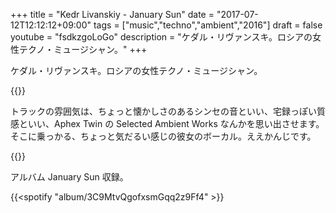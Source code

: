 +++
title = "Kedr Livanskiy - January Sun"
date = "2017-07-12T12:12:12+09:00"
tags = ["music","techno","ambient","2016"]
draft = false
youtube = "fsdkzgoLoGo"
description = "ケダル・リヴァンスキ。ロシアの女性テクノ・ミュージシャン。"
+++

ケダル・リヴァンスキ。ロシアの女性テクノ・ミュージシャン。

{{<youtube WvJ9yLnunwQ>}}

トラックの雰囲気は、ちょっと懐かしさのあるシンセの音といい、宅録っぽい質感といい、Aphex Twin の Selected Ambient Works なんかを思い出させます。そこに乗っかる、ちょっと気だるい感じの彼女のボーカル。ええかんじです。

{{<youtube fsdkzgoLoGo>}}


アルバム January Sun 収録。

{{<spotify "album/3C9MtvQgofxsmGqq2z9Ff4" >}}
